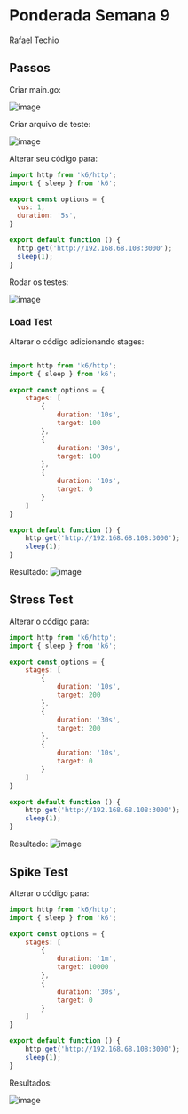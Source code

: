 
# Ponderada Semana 9
Rafael Techio

## Passos

Criar main.go:

![image](https://github.com/user-attachments/assets/0ec958e8-068f-49bb-bb39-e99f88781a34)

Criar arquivo de teste:

![image](https://github.com/user-attachments/assets/ec9da067-6fdd-48a1-9a64-f4b0c08919fd)

Alterar seu código para:

```js
import http from 'k6/http';
import { sleep } from 'k6';

export const options = {
  vus: 1,
  duration: '5s',
}

export default function () {
  http.get('http://192.168.68.108:3000');
  sleep(1);
}
```

Rodar os testes:

![image](https://github.com/user-attachments/assets/e47b9d9b-9b15-4762-b015-ac296ace4b50)

### Load Test

Alterar o código adicionando stages:

```js

import http from 'k6/http';
import { sleep } from 'k6';

export const options = {
    stages: [
        {
            duration: '10s',
            target: 100
        },
        {
            duration: '30s',
            target: 100
        },
        {
            duration: '10s',
            target: 0
        }
    ]
}

export default function () {
    http.get('http://192.168.68.108:3000');
    sleep(1);
}
```

Resultado:
![image](https://github.com/user-attachments/assets/d2d1bc83-67f3-493e-b402-b6cfd2a2493e)

## Stress Test

Alterar o código para:

```js
import http from 'k6/http';
import { sleep } from 'k6';

export const options = {
    stages: [
        {
            duration: '10s',
            target: 200
        },
        {
            duration: '30s',
            target: 200
        },
        {
            duration: '10s',
            target: 0
        }
    ]
}

export default function () {
    http.get('http://192.168.68.108:3000');
    sleep(1);
}
```

Resultado:
![image](https://github.com/user-attachments/assets/720d4300-cf02-497a-91f6-03449581f212)

## Spike Test

Alterar o código para:

```js
import http from 'k6/http';
import { sleep } from 'k6';

export const options = {
    stages: [
        {
            duration: '1m',
            target: 10000
        },
        {
            duration: '30s',
            target: 0
        }
    ]
}

export default function () {
    http.get('http://192.168.68.108:3000');
    sleep(1);
}
```

Resultados:

![image](https://github.com/user-attachments/assets/6c3b948f-1d04-4f55-bcbe-ae2f8845773f)
